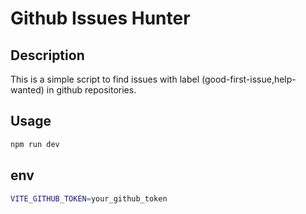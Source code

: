 # Github Issues Hunter

## Description

This is a simple script to find issues with label (good-first-issue,help-wanted) in github repositories.

## Usage

```bash
npm run dev
```

## env

```bash
VITE_GITHUB_TOKEN=your_github_token
```
